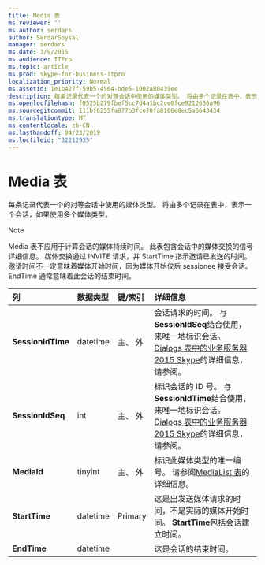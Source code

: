 ```yaml
---
title: Media 表
ms.reviewer: ''
ms.author: serdars
author: SerdarSoysal
manager: serdars
ms.date: 3/9/2015
ms.audience: ITPro
ms.topic: article
ms.prod: skype-for-business-itpro
localization_priority: Normal
ms.assetid: 1e1b427f-59b5-4564-bde5-1002a80439ee
description: 每条记录代表一个的对等会话中使用的媒体类型。 将由多个记录在表中，表示一个会话，如果使用多个媒体类型。
ms.openlocfilehash: f0525b279fbef5cc7d4a1bc2ce0fce9212636a96
ms.sourcegitcommit: 111bf6255fa877b3fce70fa8166e8ec5a6643434
ms.translationtype: MT
ms.contentlocale: zh-CN
ms.lasthandoff: 04/23/2019
ms.locfileid: "32212935"
---
```

# <a name="media-table"></a>Media 表
 
每条记录代表一个的对等会话中使用的媒体类型。 将由多个记录在表中，表示一个会话，如果使用多个媒体类型。
  
> [!NOTE]
> Media 表不应用于计算会话的媒体持续时间。 此表包含会话中的媒体交换的信号详细信息。 媒体交换通过 INVITE 请求，并 StartTime 指示邀请已发送的时间。邀请时间不一定意味着媒体开始时间，因为媒体开始仅后 sessionee 接受会话。 EndTime 通常意味着此会话的结束时间。 
  
|**列**|**数据类型**|**键/索引**|**详细信息**|
|:-----|:-----|:-----|:-----|
|**SessionIdTime** <br/> |datetime  <br/> |主、 外  <br/> |会话请求的时间。 与**SessionIdSeq**结合使用，来唯一地标识会话。 [Dialogs 表中的业务服务器 2015 Skype](dialogs.md)的详细信息，请参阅。 <br/> |
|**SessionIdSeq** <br/> |int  <br/> |主、 外  <br/> |标识会话的 ID 号。 与**SessionIdTime**结合使用，来唯一地标识会话。 [Dialogs 表中的业务服务器 2015 Skype](dialogs.md)的详细信息，请参阅。 <br/> |
|**MediaId** <br/> |tinyint  <br/> |主、 外  <br/> |标识此媒体类型的唯一编号。 请参阅[MediaList 表](medialist.md)的详细信息。 <br/> |
|**StartTime** <br/> |datetime  <br/> |Primary  <br/> |这是出发送媒体请求的时间，不是实际的媒体开始时间。 **StartTime**包括会话建立时间。 <br/> |
|**EndTime** <br/> |datetime  <br/> ||这是会话的结束时间。  <br/> |
   

